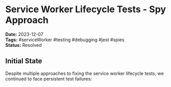 # Service Worker Lifecycle Tests - Spy Approach

**Date:** 2023-12-07  
**Tags:** #serviceWorker #testing #debugging #jest #spies  
**Status:** Resolved  

## Initial State

Despite multiple approaches to fixing the service worker lifecycle tests, we continued to face persistent test failures:

